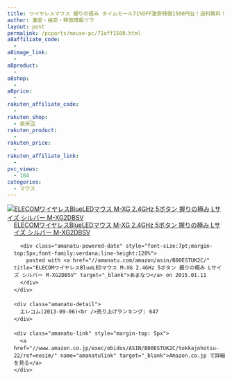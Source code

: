 ```yaml
---
title: ワイヤレスマウス 握りの極み タイムセール71%OFF激安特価1500円台！送料無料！
author: 激安・格安・特価情報ツウ
layout: post
permalink: /pcparts/mouse-pc/71off1500.html
a8affiliate_code:
  -
a8image_link:
  -
a8product:
  -
a8shop:
  -
a8price:
  -
rakuten_affiliate_code:
  -
rakuten_shop:
  - 楽天店
rakuten_product:
  -
rakuten_price:
  -
rakuten_affiliate_link:
  -
pvc_views:
  - 184
categories:
  - マウス
---
```

<div class="amanatu-box" style="margin-bottom:0px;">
  <div class="amanatu-image" style="float:left;">
    <a href="//www.amazon.co.jp/exec/obidos/ASIN/B00ESTUK2C/tokkajohotsu-22/ref=nosim/" name="amanatulink" target="_blank"><img src="//i0.wp.com/ecx.images-amazon.com/images/I/41Vz7n6auwL._SL160_.jpg?w=546" alt="ELECOMワイヤレスBlueLEDマウス M-XG 2.4GHz 5ボタン 握りの極み Lサイズ シルバー M-XG2DBSV" style="border: none;" data-recalc-dims="1" /></a>
  </div>

  <div class="amanatu-info" style="float:left;margin-left:15px;line-height:120%">
    <div class="amanatu-name" style="margin-bottom:10px;line-height:120%">
      <a href="//www.amazon.co.jp/exec/obidos/ASIN/B00ESTUK2C/tokkajohotsu-22/ref=nosim/" name="amanatulink" target="_blank">ELECOMワイヤレスBlueLEDマウス M-XG 2.4GHz 5ボタン 握りの極み Lサイズ シルバー M-XG2DBSV</a>

      <div class="amanatu-powered-date" style="font-size:7pt;margin-top:5px;font-family:verdana;line-height:120%">
        posted with <a href="//amanatu.com/amazon/asin/B00ESTUK2C/" title="ELECOMワイヤレスBlueLEDマウス M-XG 2.4GHz 5ボタン 握りの極み Lサイズ シルバー M-XG2DBSV" target="_blank">あまなつ</a> on 2015.01.11
      </div>
    </div>

    <div class="amanatu-detail">
      エレコム(2013-09-06)<br />売り上げランキング: 647
    </div>

    <div class="amanatu-link" style="margin-top: 5px">
      <a href="//www.amazon.co.jp/exec/obidos/ASIN/B00ESTUK2C/tokkajohotsu-22/ref=nosim/" name="amanatulink" target="_blank">Amazon.co.jp で詳細を見る</a>
    </div>
  </div>

  <div class="amanatu-footer" style="clear: left">
  </div>
</div>